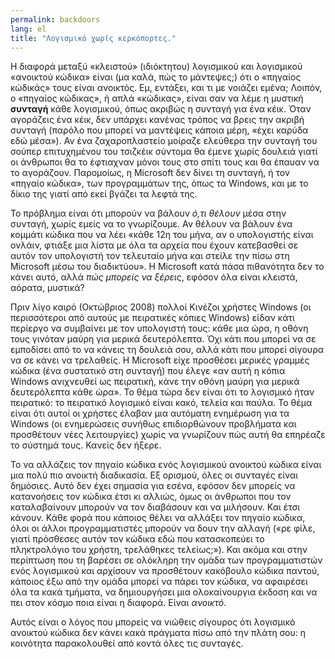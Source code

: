 ```yaml
---
permalink: backdoors
lang: el
title: "Λογισμικό χωρίς κερκόπορτες."
---
```


Η διαφορά μεταξύ «κλειστού» (ιδιόκτητου) λογισμικού και λογισμικού «ανοικτού κώδικα»  είναι (μα καλά, πώς το μάντεψες;) ότι ο «πηγαίος κώδικάς» τους είναι ανοικτός. Εμ, εντάξει, και τι με νοιάζει εμένα; Λοιπόν, ο «πηγαίος κώδικας», ή απλά «κώδικας», είναι σαν να λέμε η μυστική <b>συνταγή</b> κάθε λογισμικού, όπως ακριβώς η συνταγή για ένα κέικ. Όταν αγοράζεις ένα κέικ, δεν υπάρχει κανένας τρόπος να βρεις την ακριβή συνταγή (παρόλο που μπορεί να μαντέψεις κάποια μέρη, «έχει καρύδα εδώ μέσα»). Αν ένα ζαχαροπλαστείο μοίραζε ελεύθερα την συνταγή του σούπερ επιτυχημένου του τσιζκέικ σύντομα θα έμενε χωρίς δουλειά γιατί οι άνθρωποι θα το έφτιαχναν μόνοι τους στο σπίτι τους και θα έπαυαν να το αγοράζουν. Παρομοίως, η Microsoft δεν δίνει τη συνταγή, ή τον «πηγαίο κώδικα», των προγραμμάτων της, όπως τα Windows, και με το δίκιο της γιατί από εκεί βγάζει τα λεφτά της.

Το πρόβλημα είναι ότι μπορούν να βάλουν <i>ό,τι θέλουν</i> μέσα στην συνταγή, χωρίς εμείς να το γνωρίζουμε. Αν θέλουν να βάλουν ένα κομμάτι κώδικα που να λέει «κάθε 12η του μήνα, αν ο υπολογιστής είναι ονλάιν, φτιάξε μια λίστα με όλα τα αρχεία που έχουν κατεβασθεί σε αυτόν τον υπολογιστή τον τελευταίο μήνα και στείλε την πίσω στη Microsoft μέσω του διαδικτύου».  Η Microsoft κατά πάσα πιθανότητα δεν το κάνει αυτό, αλλά <i>πώς μπορείς να ξέρεις</i>, εφόσον όλα είναι κλειστά, αόρατα, μυστικά?

Πριν λίγο καιρό (Οκτώβριος 2008) πολλοί Κινέζοι χρήστες Windows (οι περισσότεροι από αυτούς με πειρατικές κόπιες Windows) είδαν κάτι περίεργο να συμβαίνει με τον υπολογιστή τους: κάθε μια ώρα, η οθόνη τους γινόταν μαύρη για μερικά δευτερόλεπτα. Όχι κάτι που μπορεί να σε εμποδίσει από το να κάνεις τη δουλειά σου, αλλά κάτι που μπορεί σίγουρα να σε κάνει να τρελαθείς. Η Microsoft είχε προσθέσει μερικές γραμμές κώδικα (ένα συστατικό στη συνταγή) που έλεγε «αν αυτή η κόπια Windows ανιχνευθεί ως πειρατική, κάνε την οθόνη μαύρη για μερικά δευτερόλεπτα κάθε ώρα». Το θέμα τώρα δεν είναι ότι το λογισμικό ήταν πειρατικό: το πειρατικό λογισμικό είναι κακό, τελεία και παύλα. Το θέμα είναι ότι αυτοί οι χρήστες έλαβαν μια αυτόματη ενημέρωση για τα Windows (οι ενημερώσεις συνήθως επιδιορθώνουν προβλήματα και προσθέτουν νέες λειτουργίες) χωρίς να γνωρίζουν πώς αυτή θα επηρέαζε το σύστημά τους. Κανείς δεν ήξερε.

Το να αλλάζεις τον πηγαίο κώδικα ενός λογισμικού ανοικτού κώδικα είναι μια πολύ πιο ανοικτή διαδικασία. Εξ ορισμού, όλες οι συνταγές είναι δημόσιες. Αυτό δεν έχει σημασία για εσένα, εφόσον δεν μπορείς να κατανοήσεις τον κώδικα έτσι κι αλλιώς, όμως οι άνθρωποι που τον καταλαβαίνουν μπορούν να τον διαβάσουν και να μιλήσουν. Και έτσι κάνουν. Κάθε φορά που κάποιος θέλει να αλλάξει τον πηγαίο κώδικα, όλοι οι άλλοι προγραμματιστές μπορούν να δουν την αλλαγή («ρε φίλε, γιατί πρόσθεσες αυτόν τον κώδικα εδώ που κατασκοπεύει το πληκτρολόγιο του χρήστη, τρελάθηκες τελείως;»). Και ακόμα και στην περίπτωση που τη βαρέσει σε ολόκληρη την ομάδα των προγραμματιστών ενός λογισμικού και αρχίσουν να προσθέτουν κακόβουλο κώδικα παντού, κάποιος έξω από την ομάδα μπορεί να πάρει τον κώδικα, να αφαιρέσει όλα τα κακά τμήματα, να δημιουργήσει μια ολοκαίνουργια έκδοση και να πει στον κόσμο ποια είναι η διαφορά. Είναι <i>ανοικτό</i>.

Αυτός είναι ο λόγος που μπορείς να νιώθεις σίγουρος ότι λογισμικό ανοικτού κώδικα δεν κάνει κακά πράγματα πίσω από την πλάτη σου: η κοινότητα παρακολουθεί από κοντά όλες τις συνταγές.




